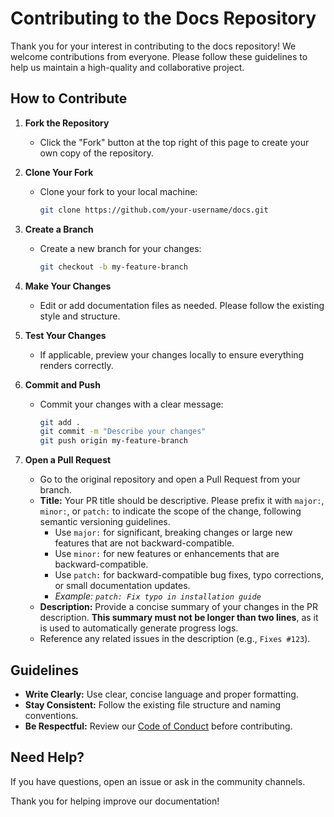 # Contributing to the Docs Repository

Thank you for your interest in contributing to the docs repository! We welcome contributions from everyone. Please follow these guidelines to help us maintain a high-quality and collaborative project.

## How to Contribute

1. **Fork the Repository**
   - Click the "Fork" button at the top right of this page to create your own copy of the repository.

2. **Clone Your Fork**
   - Clone your fork to your local machine:
     ```sh
     git clone https://github.com/your-username/docs.git
     ```

3. **Create a Branch**
   - Create a new branch for your changes:
     ```sh
     git checkout -b my-feature-branch
     ```

4. **Make Your Changes**
   - Edit or add documentation files as needed. Please follow the existing style and structure.

5. **Test Your Changes**
   - If applicable, preview your changes locally to ensure everything renders correctly.

6. **Commit and Push**
   - Commit your changes with a clear message:
     ```sh
     git add .
     git commit -m "Describe your changes"
     git push origin my-feature-branch
     ```

7. **Open a Pull Request**
   - Go to the original repository and open a Pull Request from your branch.
   - **Title:** Your PR title should be descriptive. Please prefix it with `major:`, `minor:`, or `patch:` to indicate the scope of the change, following semantic versioning guidelines.
     - Use `major:` for significant, breaking changes or large new features that are not backward-compatible.
     - Use `minor:` for new features or enhancements that are backward-compatible.
     - Use `patch:` for backward-compatible bug fixes, typo corrections, or small documentation updates.
     - *Example: `patch: Fix typo in installation guide`*
   - **Description:** Provide a concise summary of your changes in the PR description. **This summary must not be longer than two lines**, as it is used to automatically generate progress logs.
   - Reference any related issues in the description (e.g., `Fixes #123`).

## Guidelines

- **Write Clearly:** Use clear, concise language and proper formatting.
- **Stay Consistent:** Follow the existing file structure and naming conventions.
- **Be Respectful:** Review our [Code of Conduct](docs/contribution-guidelines/coc-inc.md) before contributing.
## Need Help?
If you have questions, open an issue or ask in the community channels.

Thank you for helping improve our documentation!
